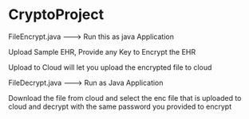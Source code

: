 # CryptoProject

FileEncrypt.java ---> Run this as java Application

Upload Sample EHR, Provide any Key to Encrypt the EHR

Upload to Cloud will let you upload the encrypted file to cloud

FileDecrypt.java ---> Run as Java Application 

Download the file from cloud and select the enc file that is uploaded to cloud and decrypt with the same password you provided to encrypt
